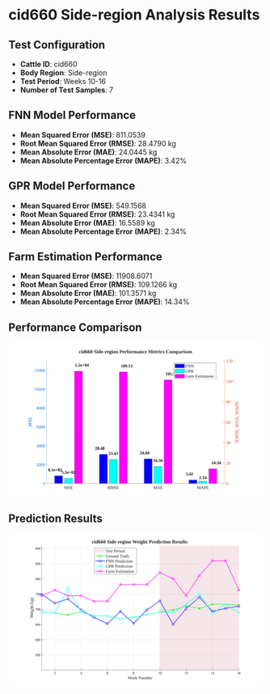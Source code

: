 # cid660 Side-region Analysis Results

## Test Configuration

- **Cattle ID**: cid660
- **Body Region**: Side-region
- **Test Period**: Weeks 10-16
- **Number of Test Samples**: 7

## FNN Model Performance

- **Mean Squared Error (MSE)**: 811.0539
- **Root Mean Squared Error (RMSE)**: 28.4790 kg
- **Mean Absolute Error (MAE)**: 24.0445 kg
- **Mean Absolute Percentage Error (MAPE)**: 3.42%

## GPR Model Performance

- **Mean Squared Error (MSE)**: 549.1568
- **Root Mean Squared Error (RMSE)**: 23.4341 kg
- **Mean Absolute Error (MAE)**: 16.5589 kg
- **Mean Absolute Percentage Error (MAPE)**: 2.34%

## Farm Estimation Performance

- **Mean Squared Error (MSE)**: 11908.6071
- **Root Mean Squared Error (RMSE)**: 109.1266 kg
- **Mean Absolute Error (MAE)**: 101.3571 kg
- **Mean Absolute Percentage Error (MAPE)**: 14.34%

## Performance Comparison

![Performance Metrics](cid660_Side-region_Metrics_Comparison.svg)

## Prediction Results

![Prediction Results](cid660_Side-region_Prediction_Results.svg)

